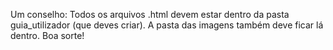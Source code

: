 Um conselho:
Todos os arquivos .html devem estar dentro da pasta guia_utilizador (que deves criar). A pasta das imagens também deve ficar lá dentro.
Boa sorte!
